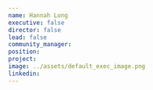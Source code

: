 ```yaml
---
name: Hannah Long
executive: false
director: false
lead: false
community_manager:   
position:  
project:  
image: ../assets/default_exec_image.png
linkedin: 
---
```

